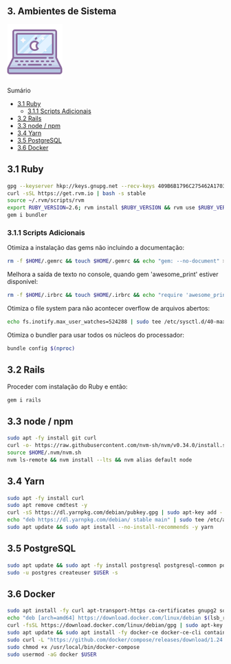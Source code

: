 ## 3. Ambientes de Sistema

![Ambientes de Sistema](/images/pages/environment.png)

Sumário

- [3.1 Ruby](#3.1)
  - [3.1.1 Scripts Adicionais](#3.1.1)
- [3.2 Rails](#3.2)
- [3.3 node / npm](#3.3)
- [3.4 Yarn](#3.4)
- [3.5 PostgreSQL](#3.5)
- [3.6 Docker](#3.6)

## 3.1 Ruby <a name="3.1"></a>

```bash
gpg --keyserver hkp://keys.gnupg.net --recv-keys 409B6B1796C275462A1703113804BB82D39DC0E3 7D2BAF1CF37B13E2069D6956105BD0E739499BDB
curl -sSL https://get.rvm.io | bash -s stable
source ~/.rvm/scripts/rvm
export RUBY_VERSION=2.6; rvm install $RUBY_VERSION && rvm use $RUBY_VERSION --default
gem i bundler
```

### 3.1.1 Scripts Adicionais <a name="3.1.1"></a>

Otimiza a instalação das gems não incluindo a documentação:

```bash
rm -f $HOME/.gemrc && touch $HOME/.gemrc && echo "gem: --no-document" >> $HOME/.gemrc
```

Melhora a saída de texto no console, quando gem 'awesome_print' estiver disponível:

```bash
rm -f $HOME/.irbrc && touch $HOME/.irbrc && echo "require 'awesome_print'\nAwesomePrint.irb\!\n" >> $HOME/.irbrc
```

Otimiza o file system para não acontecer overflow de arquivos abertos:

```bash
echo fs.inotify.max_user_watches=524288 | sudo tee /etc/sysctl.d/40-max-user-watches.conf && sudo sysctl --system
```

Otimiza o bundler para usar todos os núcleos do processador:

```bash
bundle config $(nproc)
```

## 3.2 Rails <a name="3.2"></a>

Proceder com instalação do Ruby e então:

```bash
gem i rails
```

## 3.3 node / npm <a name="3.3"></a>

```bash
sudo apt -fy install git curl
curl -o- https://raw.githubusercontent.com/nvm-sh/nvm/v0.34.0/install.sh | bash
source $HOME/.nvm/nvm.sh
nvm ls-remote && nvm install --lts && nvm alias default node
```

## 3.4 Yarn <a name="3.4"></a>

```bash
sudo apt -fy install curl
sudo apt remove cmdtest -y
curl -sS https://dl.yarnpkg.com/debian/pubkey.gpg | sudo apt-key add -
echo "deb https://dl.yarnpkg.com/debian/ stable main" | sudo tee /etc/apt/sources.list.d/yarn.list
sudo apt update && sudo apt install --no-install-recommends -y yarn
```

## 3.5 PostgreSQL <a name="3.5"></a>

```bash
sudo apt update && sudo apt -fy install postgresql postgresql-common postgresql-client
sudo -u postgres createuser $USER -s
```

## 3.6 Docker <a name="3.6"></a>

```bash
sudo apt install -fy curl apt-transport-https ca-certificates gnupg2 software-properties-common
echo "deb [arch=amd64] https://download.docker.com/linux/debian $(lsb_release -cs) stable" | sudo tee /etc/apt/sources.list.d/docker-ce.list
curl -fsSL https://download.docker.com/linux/debian/gpg | sudo apt-key add -
sudo apt update && sudo apt install -fy docker-ce docker-ce-cli containerd.io
sudo curl -L "https://github.com/docker/compose/releases/download/1.24.0/docker-compose-$(uname -s)-$(uname -m)" -o /usr/local/bin/docker-compose
sudo chmod +x /usr/local/bin/docker-compose
sudo usermod -aG docker $USER
```
